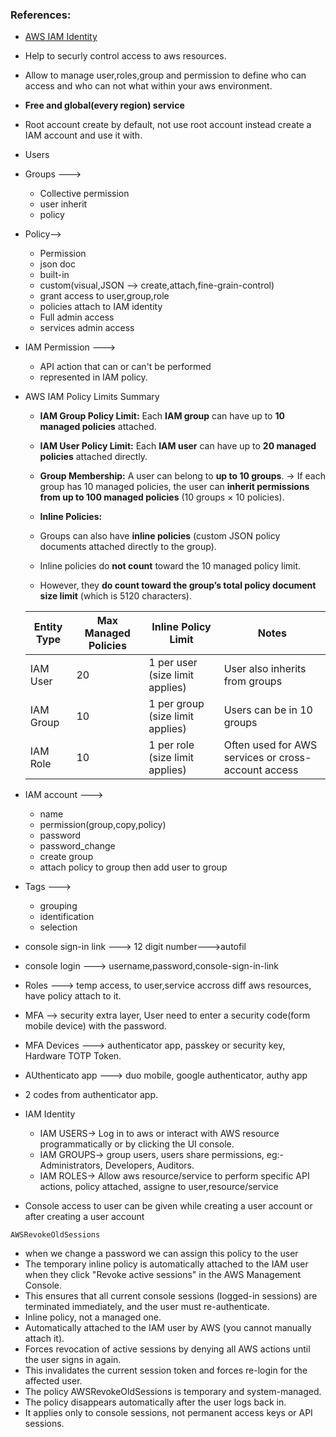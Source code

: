 ### References:
- [AWS IAM Identity](https://youtu.be/MDM8AraFgUE?si=GxfxxsoeinM5SLRs)

* Help to securly control access to aws resources.
* Allow to manage user,roles,group and permission to define who can access and who can not what within your aws environment.
* **Free and global(every region) service**
* Root account create by default, not use root account instead create a IAM account and use it with.

* Users

* Groups ---> 
    * Collective permission
    * user inherit
    * policy

* Policy--> 
    * Permission
    * json doc
    * built-in 
    * custom(visual,JSON --> create,attach,fine-grain-control)
    * grant access to user,group,role
    * policies attach to IAM identity
    * Full admin access
    * services admin access

* IAM Permission --->
    * API action that can or can't be performed
    * represented in IAM policy.

* AWS IAM Policy Limits Summary
    * **IAM Group Policy Limit:**
    Each **IAM group** can have up to **10 managed policies** attached.

    * **IAM User Policy Limit:**
    Each **IAM user** can have up to **20 managed policies** attached directly.

    * **Group Membership:**
    A user can belong to **up to 10 groups**.
    → If each group has 10 managed policies, the user can **inherit permissions from up to 100 managed policies** (10 groups × 10 policies).

    * **Inline Policies:**

    * Groups can also have **inline policies** (custom JSON policy documents attached directly to the group).
    * Inline policies do **not count** toward the 10 managed policy limit.
    * However, they **do count toward the group’s total policy document size limit** (which is 5120 characters).

    | Entity Type | Max Managed Policies | Inline Policy Limit              | Notes                                               |
    | ----------- | -------------------- | -------------------------------- | --------------------------------------------------- |
    | IAM User    | 20                   | 1 per user (size limit applies)  | User also inherits from groups                      |
    | IAM Group   | 10                   | 1 per group (size limit applies) | Users can be in 10 groups                           |
    | IAM Role    | 10                   | 1 per role (size limit applies)  | Often used for AWS services or cross-account access |

* IAM account ---> 
    * name
    * permission(group,copy,policy)
    * password
    * password_change
    * create group
    * attach policy to group then add user to group

* Tags ---> 
    * grouping
    * identification
    * selection

* console sign-in link ---> 12 digit number--->autofil
* console login ---> username,password,console-sign-in-link
* Roles ---> temp access, to user,service accross diff aws resources, have policy attach to it.
* MFA --> security extra layer, User need to enter a security code(form mobile device) with the password.
* MFA Devices ---> authenticator app, passkey or security key, Hardware TOTP Token.
* AUthenticato app ---> duo mobile, google authenticator, authy app
* 2 codes  from authenticator app.


* IAM Identity
    * IAM USERS-> Log in to aws or interact with AWS resource programmatically or by clicking the UI console.
    * IAM GROUPS-> group users, users share permissions, eg:-Administrators, Developers, Auditors.
    * IAM ROLES-> Allow aws resource/service to perform specific API actions, policy attached, assigne to user,resource/service


* Console access to user can be given while creating a user account or after creating a user account

`AWSRevokeOldSessions`
* when we change a password we can assign this policy to the user
* The temporary inline policy is automatically attached to the IAM user when they click "Revoke active sessions" in the AWS Management Console.
* This ensures that all current console sessions (logged-in sessions) are terminated immediately, and the user must re-authenticate.
* Inline policy, not a managed one.
* Automatically attached to the IAM user by AWS (you cannot manually attach it).
* Forces revocation of active sessions by denying all AWS actions until the user signs in again.
* This invalidates the current session token and forces re-login for the affected user.
* The policy AWSRevokeOldSessions is temporary and system-managed.
* The policy disappears automatically after the user logs back in.
* It applies only to console sessions, not permanent access keys or API sessions.